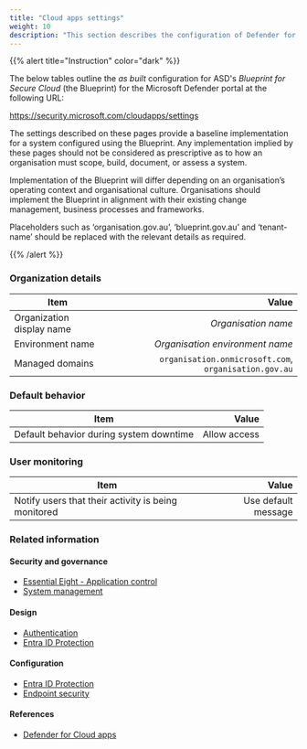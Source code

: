 ```yaml
---
title: "Cloud apps settings"
weight: 10
description: "This section describes the configuration of Defender for Cloud Apps settings within Microsoft Defender associated with systems built according to the guidance provided by ASD's Blueprint for Secure Cloud."
---
```


{{% alert title="Instruction" color="dark" %}}

The below tables outline the _as built_ configuration for ASD's _Blueprint for Secure Cloud_ (the Blueprint) for the Microsoft Defender portal at the following URL:

<https://security.microsoft.com/cloudapps/settings>

The settings described on these pages provide a baseline implementation for a system configured using the Blueprint. Any implementation implied by these pages should not be considered as prescriptive as to how an organisation must scope, build, document, or assess a system.

Implementation of the Blueprint will differ depending on an organisation’s operating context and organisational culture. Organisations should implement the Blueprint in alignment with their existing change management, business processes and frameworks.

Placeholders such as ‘organisation.gov.au’, ‘blueprint.gov.au’ and ‘tenant-name’ should be replaced with the relevant details as required.

{{% /alert %}}

### Organization details

| Item                      |                                                 Value |
| ------------------------- | ----------------------------------------------------: |
| Organization display name |                                   _Organisation name_ |
| Environment name          |                       _Organisation environment name_ |
| Managed domains           | `organisation.onmicrosoft.com`, `organisation.gov.au` |

### Default behavior

| Item                                    |        Value |
| --------------------------------------- | -----------: |
| Default behavior during system downtime | Allow access |

### User monitoring

| Item                                                |               Value |
| --------------------------------------------------- | ------------------: |
| Notify users that their activity is being monitored | Use default message |

### Related information

#### Security and governance

- [Essential Eight - Application control](/security-and-governance/essential-eight/application-control)
- [System management](/security-and-governance/system-security-plan/system-management)

#### Design

- [Authentication](/design/platform/identity/authentication)
- [Entra ID Protection](/design/platform/identity/protection)

#### Configuration

- [Entra ID Protection](/configuration/entra-id/protection)
- [Endpoint security](/configuration/intune/endpoint-security)

#### References

- [Defender for Cloud apps](https://learn.microsoft.com/azure/defender-for-cloud)
